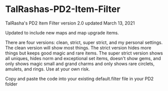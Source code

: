 # TalRashas-PD2-Item-Filter <br>
TalRasha's PD2 Item Filter version 2.0 updated March 13, 2021 <br>

Updated to include new maps and map upgrade items.

There are four versions: clean, strict, super strict, and my personal settings. The clean version will show most things. The strict version hides more things but keeps good magic and rare items. The super strict version shows all uniques, hides norm and exceptional set items, doesn't show gems, and only shows magic small and grand charms and only shows rare circlets, amulets, and rings. Use at your own risk.

Copy and paste the code into your existing default.filter file in your PD2 folder 
